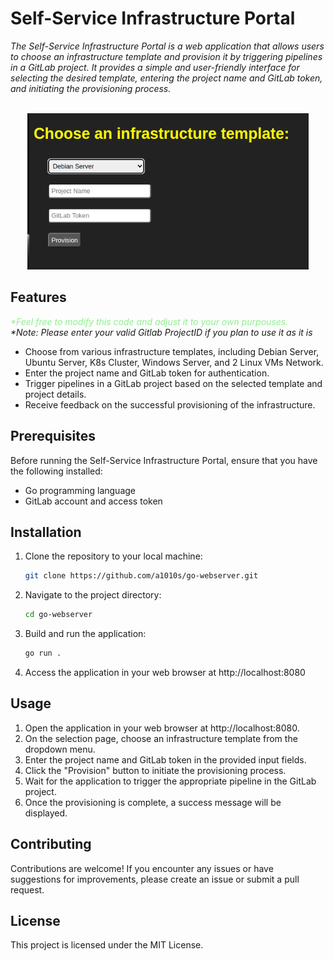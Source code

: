 # Self-Service Infrastructure Portal

_The Self-Service Infrastructure Portal is a web application that allows users to choose an infrastructure template and provision it_ 
_by triggering pipelines in a GitLab project. It provides a simple and user-friendly interface for selecting the desired template, entering the project name_ 
_and GitLab token, and initiating the provisioning process._

<p align="center">
<br>
<img src="preview.png" width="450" height="250">
</p>

## Features
<span style="color:#90EE90">_*Feel free to modify this code and adjust it to your own purpouses._</span>
<br>
_*Note: Please enter your valid Gitlab ProjectID if you plan to use it as it is_

- Choose from various infrastructure templates, including Debian Server, Ubuntu Server, K8s Cluster, Windows Server, and 2 Linux VMs Network.
- Enter the project name and GitLab token for authentication.
- Trigger pipelines in a GitLab project based on the selected template and project details.
- Receive feedback on the successful provisioning of the infrastructure.

## Prerequisites

Before running the Self-Service Infrastructure Portal, ensure that you have the following installed:

- Go programming language
- GitLab account and access token

## Installation

1. Clone the repository to your local machine:

   ```bash
   git clone https://github.com/a1010s/go-webserver.git

2. Navigate to the project directory:
   ```bash
   cd go-webserver
3. Build and run the application:
   ```bash
   go run .
4. Access the application in your web browser at http://localhost:8080

## Usage

1. Open the application in your web browser at http://localhost:8080.
2. On the selection page, choose an infrastructure template from the dropdown menu.
3. Enter the project name and GitLab token in the provided input fields.
4. Click the "Provision" button to initiate the provisioning process.
5. Wait for the application to trigger the appropriate pipeline in the GitLab project.
6. Once the provisioning is complete, a success message will be displayed.

## Contributing
Contributions are welcome! If you encounter any issues or have suggestions for improvements, please create an issue or submit a pull request.

## License
This project is licensed under the MIT License.